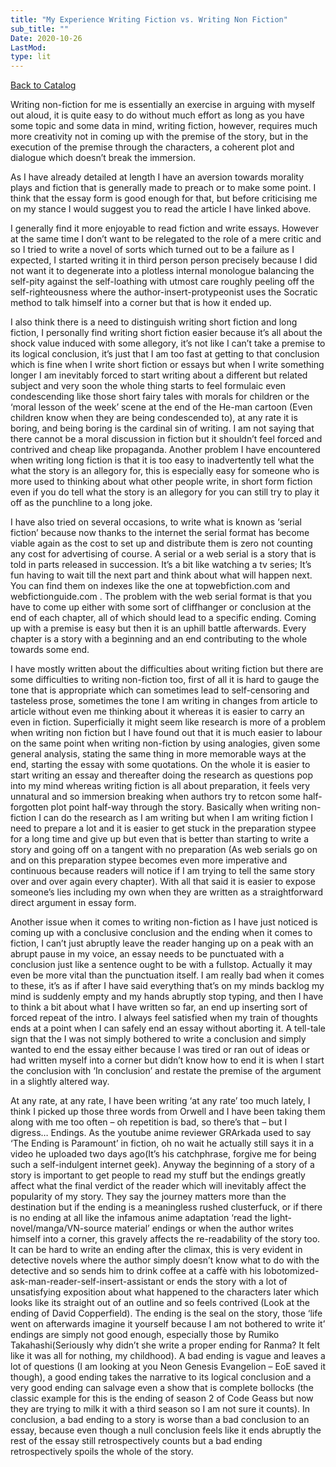 ```yaml
---
title: "My Experience Writing Fiction vs. Writing Non Fiction"
sub_title: ""
Date: 2020-10-26
LastMod:
type: lit
---
```


[Back to Catalog](/)

Writing non-fiction for me is essentially an exercise in arguing with myself out aloud, it is quite easy to do without much effort as long as you have some topic and some data in mind, writing fiction, however, requires much more creativity not in coming up with the premise of the story, but in the execution of the premise through the characters, a coherent plot and dialogue which doesn’t break the immersion.

As I have already detailed at length I have an aversion towards morality plays and fiction that is generally made to preach or to make some point. I think that the essay form is good enough for that, but before criticising me on my stance I would suggest you to read the article I have linked above.

I generally find it more enjoyable to read fiction and write essays. However at the same time I don’t want to be relegated to the role of a mere critic and so I tried to write a novel of sorts which turned out to be a failure as I expected, I started writing it in third person person precisely because I did not want it to degenerate into a plotless internal monologue balancing the self-pity against the self-loathing with utmost care roughly peeling off the self-righteousness where the author-insert-protypeonist uses the Socratic method to talk himself into a corner but that is how it ended up.

I also think there is a need to distinguish writing short fiction and long fiction, I personally find writing short fiction easier because it’s all about the shock value induced with some allegory, it’s not like I can’t take a premise to its logical conclusion, it’s just that I am too fast at getting to that conclusion which is fine when I write short fiction or essays but when I write something longer I am inevitably forced to start writing about a different but related subject and very soon the whole thing starts to feel formulaic even condescending like those short fairy tales with morals for children or the ‘moral lesson of the week’ scene at the end of the He-man cartoon (Even children know when they are being condescended to), at any rate it is boring, and being boring is the cardinal sin of writing. I am not saying that there cannot be a moral discussion in fiction but it shouldn’t feel forced and contrived and cheap like propaganda. Another problem I have encountered when writing long fiction is that it is too easy to inadvertently tell what the what the story is an allegory for, this is especially easy for someone who is more used to thinking about what other people write, in short form fiction even if you do tell what the story is an allegory for you can still try to play it off as the punchline to a long joke.

I have also tried on several occasions, to write what is known as ‘serial fiction’ because now thanks to the internet the serial format has become viable again as the cost to set up and distribute them is zero not counting any cost for advertising of course. A serial or a web serial is a story that is told in parts released in succession. It’s a bit like watching a tv series; It’s fun having to wait till the next part and think about what will happen next. You can find them on indexes like the one at topwebfiction.com and webfictionguide.com . The problem with the web serial format is that you have to come up either with some sort of cliffhanger or conclusion at the end of each chapter, all of which should lead to a specific ending. Coming up with a premise is easy but then it is an uphill battle afterwards. Every chapter is a story with a beginning and an end contributing to the whole towards some end.

I have mostly written about the difficulties about writing fiction but there are some difficulties to writing non-fiction too, first of all it is hard to gauge the tone that is appropriate which can sometimes lead to self-censoring and tasteless prose, sometimes the tone I am writing in changes from article to article without even me thinking about it whereas it is easier to carry an even in fiction. Superficially it might seem like research is more of a problem when writing non fiction but I have found out that it is much easier to labour on the same point when writing non-fiction by using analogies, given some general analysis, stating the same thing in more memorable ways at the end, starting the essay with some quotations. On the whole it is easier to start writing an essay and thereafter doing the research as questions pop into my mind whereas writing fiction is all about preparation, it feels very unnatural and so immersion breaking when authors try to retcon some half-forgotten plot point half-way through the story. Basically when writing non-fiction I can do the research as I am writing but when I am writing fiction I need to prepare a lot and it is easier to get stuck in the preparation stypee for a long time and give up but even that is better than starting to write a story and going off on a tangent with no preparation (As web serials go on and on this preparation stypee becomes even more imperative and continuous because readers will notice if I am trying to tell the same story over and over again every chapter). With all that said it is easier to expose someone’s lies including my own when they are written as a straightforward direct argument in essay form.

Another issue when it comes to writing non-fiction as I have just noticed is coming up with a conclusive conclusion and the ending when it comes to fiction, I can’t just abruptly leave the reader hanging up on a peak with an abrupt pause in my voice, an essay needs to be punctuated with a conclusion just like a sentence ought to be with a fullstop. Actually it may even be more vital than the punctuation itself. I am really bad when it comes to these, it’s as if after I have said everything that’s on my minds backlog my mind is suddenly empty and my hands abruptly stop typing, and then I have to think a bit about what I have written so far, an end up inserting sort of forced repeat of the intro. I always feel satisfied when my train of thoughts ends at a point when I can safely end an essay without aborting it. A tell-tale sign that the I was not simply bothered to write a conclusion and simply wanted to end the essay either because I was tired or ran out of ideas or had written myself into a corner but didn’t know how to end it is when I start the conclusion with ‘In conclusion’ and restate the premise of the argument in a slightly altered way.

At any rate, at any rate, I have been writing ‘at any rate’ too much lately, I think I picked up those three words from Orwell and I have been taking them along with me too often – oh repetition is bad, so there’s that – but I digress… Endings. As the youtube anime reviewer GRArkada used to say ‘The Ending is Paramount’ in fiction, oh no wait he actually still says it in a video he uploaded two days ago(It’s his catchphrase, forgive me for being such a self-indulgent internet geek). Anyway the beginning of a story of a story is important to get people to read my stuff but the endings greatly affect what the final verdict of the reader which will inevitably affect the popularity of my story. They say the journey matters more than the destination but if the ending is a meaningless rushed clusterfuck, or if there is no ending at all like the infamous anime adaptation ‘read the light-novel/manga/VN-source material’ endings or when the author writes himself into a corner, this gravely affects the re-readability of the story too. It can be hard to write an ending after the climax, this is very evident in detective novels where the author simply doesn’t know what to do with the detective and so sends him to drink coffee at a caffè with his lobotomized-ask-man-reader-self-insert-assistant or ends the story with a lot of unsatisfying exposition about what happened to the characters later which looks like its straight out of an outline and so feels contrived (Look at the ending of David Copperfield). The ending is the seal on the story, those ‘life went on afterwards imagine it yourself because I am not bothered to write it’ endings are simply not good enough, especially those by Rumiko Takahashi(Seriously why didn’t she write a proper ending for Ranma? It felt like it was all for nothing, my childhood). A bad ending is vague and leaves a lot of questions (I am looking at you Neon Genesis Evangelion – EoE saved it though), a good ending takes the narrative to its logical conclusion and a very good ending can salvage even a show that is complete bollocks (the classic example for this is the ending of season 2 of Code Geass but now they are trying to milk it with a third season so I am not sure it counts). In conclusion, a bad ending to a story is worse than a bad conclusion to an essay, because even though a null conclusion feels like it ends abruptly the rest of the essay still retrospectively counts but a bad ending retrospectively spoils the whole of the story.
